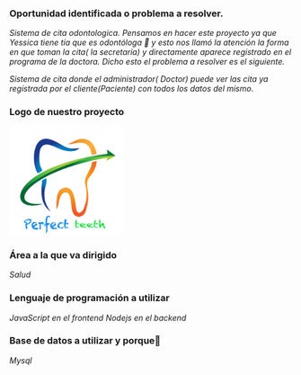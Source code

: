 ### Oportunidad identificada o problema a resolver. 

_Sistema de cita odontologica. Pensamos en hacer este proyecto ya que Yessica tiene tía que es odontóloga 🦷 y esto nos llamó la atención la forma en que toman la cita( la secretaria) y directamente aparece registrado en el programa de la doctora. Dicho esto el problema a resolver es el siguiente._ 

_Sistema de cita donde el administrador( Doctor) puede ver las cita ya registrada por el cliente(Paciente) con todos los datos del mismo._

### Logo de nuestro proyecto 
<img align="" alt="name" width="40%" heihg="40%" src="./recursos/name.png" />

### Área a la que va dirigido

_Salud_


### Lenguaje de programación a utilizar 
_JavaScript en el frontend_
_Nodejs en el backend_

### Base de datos a utilizar y porque
_Mysql_